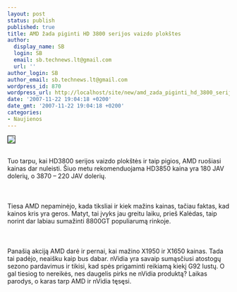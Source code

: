 ```yaml
---
layout: post
status: publish
published: true
title: AMD žada piginti HD 3800 serijos vaizdo plokštes
author:
  display_name: SB
  login: SB
  email: sb.technews.lt@gmail.com
  url: ''
author_login: SB
author_email: sb.technews.lt@gmail.com
wordpress_id: 870
wordpress_url: http://localhost/site/new/amd_zada_piginti_hd_3800_serijos_vaizdo_plokstes/
date: '2007-11-22 19:04:18 +0200'
date_gmt: '2007-11-22 19:04:18 +0200'
categories:
- Naujienos
---
```

<div class="imgright"><img src="http://tbn0.google.com/images?q=tbn:7N8GXHvSZPv0qM:http://www.dinoxpc.com/public/images/935954459670c5315f6909b7a99e7e23_amd_logo.jpg" border="1"></div>
<p><br>Tuo tarpu, kai HD3800 serijos vaizdo plokštės ir taip pigios, AMD ruošiasi kainas dar nuleisti. Šiuo metu rekomenduojama HD3850 kaina yra 180 JAV dolerių, o 3870 – 220 JAV dolerių.<br />
<br><br />
<br>Tiesa AMD nepaminėjo, kada tiksliai ir kiek mažins kainas, tačiau faktas, kad kainos kris yra geros. Matyt, tai įvyks jau greitu laiku, prieš Kalėdas, taip norint dar labiau sumažinti 8800GT populiarumą rinkoje.<br />
<br><br />
<br>Panašią akciją AMD darė ir pernai, kai mažino X1950 ir X1650 kainas. Tada tai padėjo, neaišku kaip bus dabar. nVidia yra savaip sumąsčiusi atostogų sezono pardavimus ir tikisi, kad spės prigaminti reikiamą kiekį G92 lustų. O gal tiesiog to nereikės, nes daugelis pirks ne nVidia produktą? Laikas parodys, o karas tarp AMD ir nVidia tęsęsi.<br />
<br></p>
